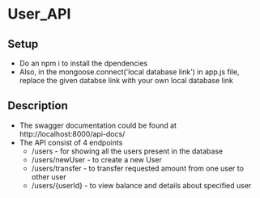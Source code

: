 # User_API

## Setup
- Do an npm i to install the dpendencies
- Also, in the mongoose.connect('local database link') in app.js file, replace the given databse link with your own local database link

## Description

- The swagger documentation could be found at http://localhost:8000/api-docs/
- The API consist of 4 endpoints
  * /users - for showing all the users present in the database
  * /users/newUser - to create a new User
  * /users/transfer - to transfer requested amount from one user to other user
  * /users/{userId} - to view balance and details about specified user
